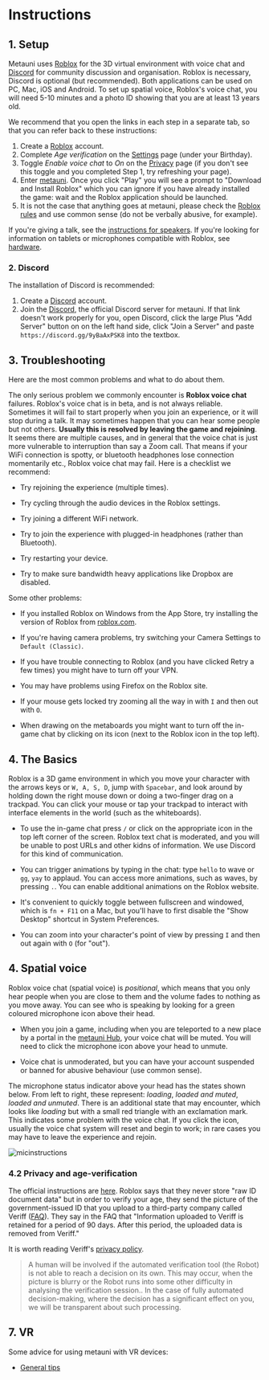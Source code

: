 # Instructions

## 1. Setup

Metauni uses [Roblox](https://www.roblox.com/) for the 3D virtual environment with voice chat and [Discord](https://www.discord.com) for community discussion and organisation. Roblox is necessary, Discord is optional (but recommended). Both applications can be used on PC, Mac, iOS and Android. To set up spatial voice, Roblox's voice chat, you will need 5-10 minutes and a photo ID showing that you are at least 13 years old.

We recommend that you open the links in each step in a separate tab, so that you can refer back to these instructions:

1. Create a [Roblox](https://www.roblox.com/) account.
2. Complete *Age verification* on the [Settings](https://www.roblox.com/my/account#!/info) page (under your Birthday).
3. Toggle *Enable voice chat* to *On* on the [Privacy](https://www.roblox.com/my/account#!/privacy) page (if you don't see this toggle and you completed Step 1, try refreshing your page).
4. Enter [metauni](https://www.roblox.com/games/8165217582/The-Rising-Sea). Once you click "Play" you will see a prompt to "Download and Install Roblox" which you can ignore if you have already installed the game: wait and the Roblox application should be launched.
5. It is not the case that anything goes at metauni, please check the [Roblox rules](http://metauni.org/posts/rules/rules) and use common sense (do not be verbally abusive, for example).

If you're giving a talk, see the [instructions for speakers](https://metauni.org/posts/instructions/instructions-admin). If you're looking for information on tablets or microphones compatible with Roblox, see [hardware](hardware).

### 2. Discord

The installation of Discord is recommended:

1. Create a [Discord](https://www.discord.com) account.
2. Join the [Discord](https://discord.gg/9yBaAxPSK8), the official Discord server for metauni. If that link doesn't work properly for you, open Discord, click the large Plus "Add Server" button on on the left hand side, click "Join a Server" and paste `https://discord.gg/9yBaAxPSK8` into the textbox.

## 3. Troubleshooting

Here are the most common problems and what to do about them. 

The only serious problem we commonly encounter is **Roblox voice chat** failures. Roblox's voice chat is in beta, and is not always reliable. Sometimes it will fail to start properly when you join an experience, or it will stop during a talk. It may sometimes happen that you can hear some people but not others. **Usually this is resolved by leaving the game and rejoining**. It seems there are multiple causes, and in general that the voice chat is just more vulnerable to interruption than say a Zoom call. That means if your WiFi connection is spotty, or bluetooth headphones lose connection momentarily etc., Roblox voice chat may fail. Here is a checklist we recommend:

* Try rejoining the experience (multiple times).

* Try cycling through the audio devices in the Roblox settings.

* Try joining a different WiFi network.

* Try to join the experience with plugged-in headphones (rather than Bluetooth).

* Try restarting your device.

* Try to make sure bandwidth heavy applications like Dropbox are disabled.

Some other problems:

* If you installed Roblox on Windows from the App Store, try installing the version of Roblox from [roblox.com](https://www.roblox.com/home).

* If you're having camera problems, try switching your Camera Settings to `Default (Classic)`.

* If you have trouble connecting to Roblox (and you have clicked Retry a few times) you might have to turn off your VPN.

* You may have problems using Firefox on the Roblox site.

* If your mouse gets locked try zooming all the way in with `I` and then out with `O`.

* When drawing on the metaboards you might want to turn off the in-game chat by clicking on its icon (next to the Roblox icon in the top left).


## 4. The Basics

Roblox is a 3D game environment in which you move your character with the arrows keys or `W, A, S, D`, jump with `Spacebar`, and look around by holding down the right mouse down or doing a two-finger drag on a trackpad. You can click your mouse or tap your trackpad to interact with interface elements in the world (such as the whiteboards).

* To use the in-game chat press `/` or click on the appropriate icon in the top left corner of the screen. Roblox text chat is moderated, and you will be unable to post URLs and other kidns of information. We use Discord for this kind of communication.

* You can trigger animations by typing in the chat: type `hello` to wave or `gg`, `yay` to applaud. You can access more animations, such as waves, by pressing `.`. You can enable additional animations on the Roblox website.

* It's convenient to quickly toggle between fullscreen and windowed, which is `fn + F11` on a Mac, but you'll have to first disable the "Show Desktop" shortcut in System Preferences.

* You can zoom into your character's point of view by pressing `I` and then out again with `O` (for "out").

## 4. Spatial voice

Roblox voice chat (spatial voice) is *positional*, which means that you only hear people when you are close to them and the volume fades to nothing as you move away. You can see who is speaking by looking for a green coloured microphone icon above their head. 

* When you join a game, including when you are teleported to a new place by a portal in the [metauni Hub](https://www.roblox.com/games/8165000775/metauni-Hub), your voice chat will be muted. You will need to click the microphone icon above your head to unmute.

* Voice chat is unmoderated, but you can have your account suspended or banned for abusive behaviour (use common sense).

The microphone status indicator above your head has the states shown below. From left to right, these represent: *loading*, *loaded and muted*, *loaded and unmuted*. There is an additional state that may encounter, which looks like *loading* but with a small red triangle with an exclamation mark. This indicates some problem with the voice chat. If you click the icon, usually the voice chat system will reset and begin to work; in rare cases you may have to leave the experience and rejoin.

![micinstructions](https://user-images.githubusercontent.com/320329/148659348-4049c4a0-6ffd-48c8-9f48-7f9fad5b3baa.png)

### 4.2 Privacy and age-verification

The official instructions are [here](https://en.help.roblox.com/hc/en-us/articles/4405807645972-Spatial-Voice-). Roblox says that they never store "raw ID document data" but in order to verify your age, they send the picture of the government-issued ID that you upload to a third-party company called Veriff ([FAQ](https://en.help.roblox.com/hc/en-us/articles/4407276151188-Age-ID-Verification-FAQs)). They say in the FAQ that "Information uploaded to Veriff is retained for a period of 90 days. After this period, the uploaded data is removed from Veriff." 

It is worth reading Veriff's [privacy policy](https://www.veriff.com/privacy-policy).

> A human will be involved if the automated verification tool (the Robot) is not able to reach a decision on its own. This may occur, when the picture is blurry or the Robot runs into some other difficulty in analysing the verification session.. In the case of fully automated decision-making, where the decision has a significant effect on you, we will be transparent about such processing.

## 7. VR

Some advice for using metauni with VR devices:

* [General tips](https://www.gravitysketch.com/blog/articles/everything-you-need-to-know-to-work-in-vr-comfortably/)
